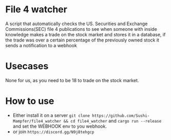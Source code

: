# File 4 watcher
A script that automatically checks the US. Securities and Exchange Commissions(SEC) file 4 publications to see when someone with inside knowledge makes a trade on the stock market and stores it in a database, if the trade was over a certain percentage of the previously owned stock it sends a notification to a webhook

# Usecases
None for us, as you need to be 18 to trade on the stock market.

# How to use
- Either install it on a server `git clone https://github.com/Sushi-Mampfer/file4_watcher && cd file4_watcher` and `cargo run --release` and set the WEBHOOK env to you webhook.
- or join `https://discord.gg/N9j8tehgcp`